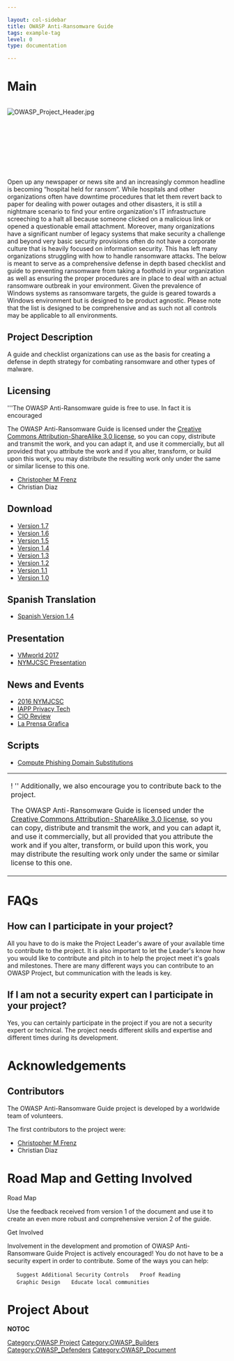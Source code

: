 ```yaml
---

layout: col-sidebar
title: OWASP Anti-Ransomware Guide
tags: example-tag
level: 0
type: documentation

---
```

# Main

<div style="width:100%;height:160px;border:0,margin:0;overflow: hidden;">

![OWASP_Project_Header.jpg](OWASP_Project_Header.jpg
"OWASP_Project_Header.jpg")

</div>

<table>
<tbody>
<tr class="odd">
<p>Open up any newspaper or news site and an increasingly common headline is becoming “hospital held for ransom”. While hospitals and other organizations often have downtime procedures that let them revert back to paper for dealing with power outages and other disasters, it is still a nightmare scenario to find your entire organization's IT infrastructure screeching to a halt all because someone clicked on a malicious link or opened a questionable email attachment. Moreover, many organizations have a significant number of legacy systems that make security a challenge and beyond very basic security provisions often do not have a corporate culture that is heavily focused on information security. This has left many organizations struggling with how to handle ransomware attacks. The below is meant to serve as a comprehensive defense in depth based checklist and guide to preventing ransomware from taking a foothold in your organization as well as ensuring the proper procedures are in place to deal with an actual ransomware outbreak in your environment. Given the prevalence of Windows systems as ransomware targets, the guide is geared towards a Windows environment but is designed to be product agnostic. Please note that the list is designed to be comprehensive and as such not all controls may be applicable to all environments.</p>
<h2 id="project_description">Project Description</h2>
<p>A guide and checklist organizations can use as the basis for creating a defense in depth strategy for combating ransomware and other types of malware.</p>
<h2 id="licensing">Licensing</h2>
<p>'''The OWASP Anti-Ransomware guide is free to use. In fact it is encouraged</p></td>
<td><p>! '' Additionally, we also encourage you to contribute back to the project.</p>
<p>The OWASP Anti-Ransomware Guide is licensed under the <a href="http://creativecommons.org/licenses/by-sa/3.0/">Creative Commons Attribution-ShareAlike 3.0 license</a>, so you can copy, distribute and transmit the work, and you can adapt it, and use it commercially, but all provided that you attribute the work and if you alter, transform, or build upon this work, you may distribute the resulting work only under the same or similar license to this one.</p></td>
<p>The OWASP Anti-Ransomware Guide is licensed under the <a href="http://creativecommons.org/licenses/by-sa/3.0/">Creative Commons Attribution-ShareAlike 3.0 license</a>, so you can copy, distribute and transmit the work, and you can adapt it, and use it commercially, but all provided that you attribute the work and if you alter, transform, or build upon this work, you may distribute the resulting work only under the same or similar license to this one.</p></td>
<ul>
<li><a href="https://www.owasp.org/index.php/User:Cfrenz">Christopher M Frenz</a></li>
<li>Christian Diaz</li>
</ul>
<h2 id="download">Download</h2>
<ul>
<li><a href="/www-pdf-archive/Anti-RansomwareGuidev1-7.pdf">Version 1.7</a></li>
<li><a href="/www-pdf-archive/Anti-RansomwareGuidev1-6.pdf">Version 1.6</a></li>
<li><a href="/www-pdf-archive/Anti-RansomwareGuidev1-5.pdf">Version 1.5</a></li>
<li><a href="/www-pdf-archive/Anti-RansomwareGuidev1-4.pdf">Version 1.4</a></li>
<li><a href="/www-pdf-archive/Anti-RansomwareGuidev1-3.pdf">Version 1.3</a></li>
<li><a href="/www-pdf-archive/Anti-RansomwareGuidev1-2.pdf">Version 1.2</a></li>
<li><a href="/www-pdf-archive/Anti-RansomwareGuidev1-1.pdf">Version 1.1</a></li>
<li><a href="/www-pdf-archive/Anti-RansomwareGuide.pdf">Version 1.0</a></li>
</ul>
<h2 id="spanish_translation">Spanish Translation</h2>
<ul>
<li><a href="/www-pdf-archive/Guia_Contra_Ransomware.pdf">Spanish Version 1.4</a></li>
</ul>
<h2 id="presentation">Presentation</h2>
<ul>
<li><a href="https://youtu.be/bPyNzP7Gqig">VMworld 2017</a></li>
<li><a href="https://www.slideshare.net/cfrenz/mockincidentsnymjcsc2016">NYMJCSC Presentation</a></li>
</ul>
<h2 id="news_and_events">News and Events</h2>
<ul>
<li><a href="http://nymjcsc.org/">2016 NYMJCSC</a></li>
<li><a href="https://iapp.org/news/a/why-the-wannacry-outbreak-should-be-a-wake-up-call/">IAPP Privacy Tech</a></li>
<li><a href="http://vmware.cioreview.com/cxoinsight/mitigating-malware-attacks-with-a-nsx-enabled-zero-trust-network-nid-24589-cid-71.html">CIO Review</a></li>
<li><a href="http://www.laprensagrafica.com/2017/06/27/ataques-ciberneticos-solo-iran-en-aumento-a-menos-que-se-tomen-estas-medidas">La Prensa Grafica</a></li>
</ul>
<h2 id="scripts">Scripts</h2>
<ul>
<li><a href="https://www.owasp.org/images/b/b8/DomainSubs.zip">Compute Phishing Domain Substitutions</a></li>
</ul></td>
</tr>
</tbody>
</table>

# FAQs

## How can I participate in your project?

All you have to do is make the Project Leader's aware of your available
time to contribute to the project. It is also important to let the
Leader's know how you would like to contribute and pitch in to help the
project meet it's goals and milestones. There are many different ways
you can contribute to an OWASP Project, but communication with the leads
is key.

## If I am not a security expert can I participate in your project?

Yes, you can certainly participate in the project if you are not a
security expert or technical. The project needs different skills and
expertise and different times during its development.

# Acknowledgements

## Contributors

The OWASP Anti-Ransomware Guide project is developed by a worldwide team
of volunteers.

The first contributors to the project were:

  - [Christopher M Frenz](https://www.owasp.org/index.php/User:Cfrenz)
  - Christian Diaz

# Road Map and Getting Involved

Road Map

Use the feedback received from version 1 of the document and use it to
create an even more robust and comprehensive version 2 of the guide.

Get Involved

Involvement in the development and promotion of OWASP Anti-Ransomware
Guide Project is actively encouraged\! You do not have to be a security
expert in order to contribute. Some of the ways you can help:

`   Suggest Additional Security Controls`
`   Proof Reading`
`   Graphic Design`
`   Educate local communities`

# Project About

__NOTOC__ <headertabs />

[Category:OWASP Project](Category:OWASP_Project )
[Category:OWASP_Builders](Category:OWASP_Builders )
[Category:OWASP_Defenders](Category:OWASP_Defenders )
[Category:OWASP_Document](Category:OWASP_Document )
